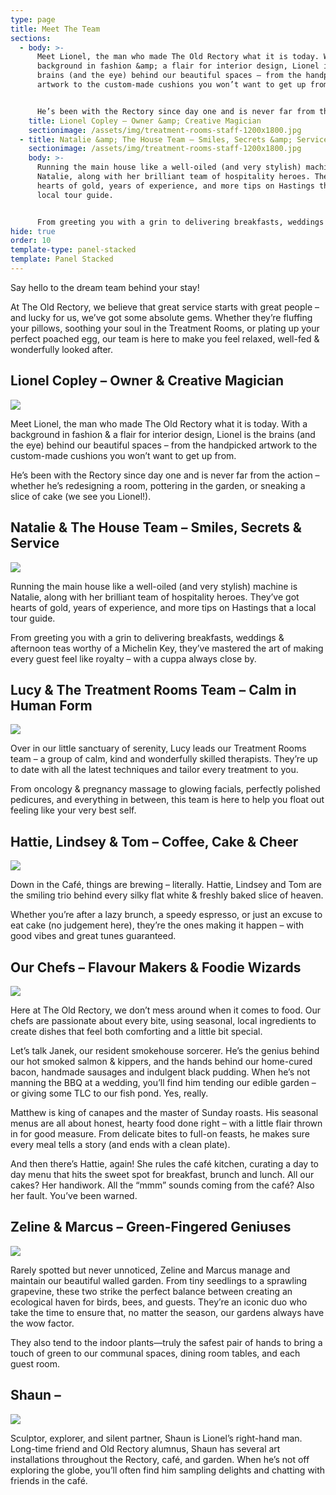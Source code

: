 ```yaml
---
type: page
title: Meet The Team
sections:
  - body: >-
      Meet Lionel, the man who made The Old Rectory what it is today. With a
      background in fashion &amp; a flair for interior design, Lionel is the
      brains (and the eye) behind our beautiful spaces – from the handpicked
      artwork to the custom-made cushions you won’t want to get up from.


      He’s been with the Rectory since day one and is never far from the action – whether he’s redesigning a room, pottering in the garden, or sneaking a slice of cake (we see you Lionel!).
    title: Lionel Copley – Owner &amp; Creative Magician
    sectionimage: /assets/img/treatment-rooms-staff-1200x1800.jpg
  - title: Natalie &amp; The House Team – Smiles, Secrets &amp; Service
    sectionimage: /assets/img/treatment-rooms-staff-1200x1800.jpg
    body: >-
      Running the main house like a well-oiled (and very stylish) machine is
      Natalie, along with her brilliant team of hospitality heroes. They’ve got
      hearts of gold, years of experience, and more tips on Hastings that a
      local tour guide.


      From greeting you with a grin to delivering breakfasts, weddings &amp; afternoon teas worthy of a Michelin Key, they’ve mastered the art of making every guest feel like royalty – with a cuppa always close by.
hide: true
order: 10
template-type: panel-stacked
template: Panel Stacked
---
```

Say hello to the dream team behind your stay!

At The Old Rectory, we believe that great service starts with great people – and lucky for us, we’ve got some absolute gems. Whether they’re fluffing your pillows, soothing your soul in the Treatment Rooms, or plating up your perfect poached egg, our team is here to make you feel relaxed, well-fed &amp; wonderfully looked after.

## Lionel Copley – Owner &amp; Creative Magician

![](/assets/img/treatment-rooms-staff-1600x900.jpg)

Meet Lionel, the man who made The Old Rectory what it is today. With a background in fashion &amp; a flair for interior design, Lionel is the brains (and the eye) behind our beautiful spaces – from the handpicked artwork to the custom-made cushions you won’t want to get up from.

He’s been with the Rectory since day one and is never far from the action – whether he’s redesigning a room, pottering in the garden, or sneaking a slice of cake (we see you Lionel!).

## Natalie &amp; The House Team – Smiles, Secrets &amp; Service

![](/assets/img/treatment-rooms-staff-1600x900.jpg)

Running the main house like a well-oiled (and very stylish) machine is Natalie, along with her brilliant team of hospitality heroes. They’ve got hearts of gold, years of experience, and more tips on Hastings that a local tour guide.

From greeting you with a grin to delivering breakfasts, weddings &amp; afternoon teas worthy of a Michelin Key, they’ve mastered the art of making every guest feel like royalty – with a cuppa always close by.

## Lucy &amp; The Treatment Rooms Team – Calm in Human Form

![](/assets/img/treatment-rooms-staff-1600x900.jpg)

Over in our little sanctuary of serenity, Lucy leads our Treatment Rooms team – a group of calm, kind and wonderfully skilled therapists. They’re up to date with all the latest techniques and tailor every treatment to you.

From oncology &amp; pregnancy massage to glowing facials, perfectly polished pedicures, and everything in between, this team is here to help you float out feeling like your very best self.

## Hattie, Lindsey &amp; Tom – Coffee, Cake &amp; Cheer

![](/assets/img/treatment-rooms-staff-1600x900.jpg)

Down in the Café, things are brewing – literally. Hattie, Lindsey and Tom are the smiling trio behind every silky flat white &amp; freshly baked slice of heaven.

Whether you’re after a lazy brunch, a speedy espresso, or just an excuse to eat cake (no judgement here), they’re the ones making it happen – with good vibes and great tunes guaranteed.

## Our Chefs – Flavour Makers &amp; Foodie Wizards

![](/assets/img/treatment-rooms-staff-1600x900.jpg)

Here at The Old Rectory, we don’t mess around when it comes to food. Our chefs are passionate about every bite, using seasonal, local ingredients to create dishes that feel both comforting and a little bit special.

Let’s talk Janek, our resident smokehouse sorcerer. He’s the genius behind our hot smoked salmon &amp; kippers, and the hands behind our home-cured bacon, handmade sausages and indulgent black pudding. When he’s not manning the BBQ at a wedding, you’ll find him tending our edible garden – or giving some TLC to our fish pond. Yes, really.

Matthew is king of canapes and the master of Sunday roasts. His seasonal menus are all about honest, hearty food done right – with a little flair thrown in for good measure. From delicate bites to full-on feasts, he makes sure every meal tells a story (and ends with a clean plate).

And then there’s Hattie, again! She rules the café kitchen, curating a day to day menu that hits the sweet spot for breakfast, brunch and lunch. All our cakes? Her handiwork. All the “mmm” sounds coming from the café? Also her fault. You’ve been warned.

## Zeline &amp; Marcus – Green-Fingered Geniuses

![](/assets/img/treatment-rooms-staff-1600x900.jpg)

Rarely spotted but never unnoticed, Zeline and Marcus manage and maintain our beautiful walled garden. From tiny seedlings to a sprawling grapevine, these two strike the perfect balance between creating an ecological haven for birds, bees, and guests. They’re an iconic duo who take the time to ensure that, no matter the season, our gardens always have the wow factor.

They also tend to the indoor plants—truly the safest pair of hands to bring a touch of green to our communal spaces, dining room tables, and each guest room.

## Shaun –

![](/assets/img/treatment-rooms-staff-1600x900.jpg)

Sculptor, explorer, and silent partner, Shaun is Lionel’s right-hand man. Long-time friend and Old Rectory alumnus, Shaun has several art installations throughout the Rectory, café, and garden. When he’s not off exploring the globe, you’ll often find him sampling delights and chatting with friends in the café.
